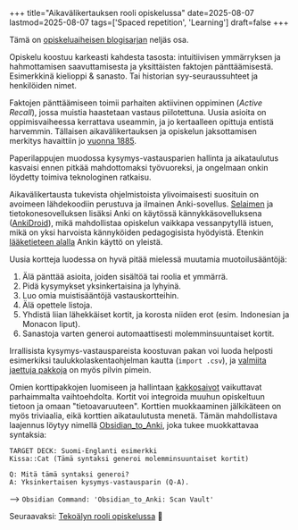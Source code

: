 +++
title="Aikavälikertauksen rooli opiskelussa"
date=2025-08-07
lastmod=2025-08-07
tags=['Spaced repetition', 'Learning']
draft=false
+++




Tämä on [opiskeluaiheisen blogisarjan](/blog/tehokas-ja-kestävä-opiskelu) neljäs osa.

Opiskelu koostuu karkeasti kahdesta tasosta: intuitiivisen ymmärryksen ja hahmottamisen saavuttamisesta ja yksittäisten faktojen pänttäämisestä.
Esimerkkinä kielioppi & sanasto.
Tai historian syy-seuraussuhteet ja henkilöiden nimet.

Faktojen pänttäämiseen toimii parhaiten aktiivinen oppiminen (*Active Recall*), jossa muistia haastetaan vastaus piilotettuna.
Uusia asioita on oppimisvaiheessa kerrattava useammin, ja jo kertaalleen opittuja entistä harvemmin.
Tällaisen aikavälikertauksen ja opiskelun jaksottamisen merkitys havaittiin jo [vuonna 1885](https://en.wikipedia.org/wiki/Hermann_Ebbinghaus).

Paperilappujen muodossa kysymys-vastausparien hallinta ja aikataulutus kasvaisi ennen pitkää mahdottomaksi työvuoreksi, ja ongelmaan onkin löydetty toimiva teknologinen ratkaisu.

Aikavälikertausta tukevista ohjelmistoista ylivoimaisesti suosituin on avoimeen lähdekoodiin perustuva ja ilmainen Anki-sovellus.
[Selaimen](https://ankiweb.net/) ja tietokonesovelluksen lisäksi Anki on käytössä kännykkäsovelluksena ([AnkiDroid](https://play.google.com/store/apps/details?id=com.ichi2.anki)), mikä mahdollistaa opiskelun vaikkapa vessanpytyllä istuen, mikä on yksi harvoista kännyköiden pedagogisista hyödyistä.
Etenkin [lääketieteen alalla](https://old.reddit.com/r/medicalschoolanki/) Ankin käyttö on yleistä.

Uusia kortteja luodessa on hyvä pitää mielessä muutamia muotoilusääntöjä:

1) Älä pänttää asioita, joiden sisältöä tai roolia et ymmärrä.
2) Pidä kysymykset yksinkertaisina ja lyhyinä.
3) Luo omia muistisääntöjä vastauskortteihin.
4) Älä opettele listoja.
5) Yhdistä liian lähekkäiset kortit, ja korosta niiden erot (esim. Indonesian ja Monacon liput).
6) Sanastoja varten generoi automaattisesti molemminsuuntaiset kortit.

Irrallisista kysymys-vastauspareista koostuvan pakan voi luoda helposti esimerkiksi taulukkolaskentaohjelman kautta (`import .csv`), ja [valmiita jaettuja pakkoja](https://ankiweb.net/shared/decks) on myös pilvin pimein.

Omien korttipakkojen luomiseen ja hallintaan [kakkosaivot](/blog/kakkosaivojen-rakentaminen) vaikuttavat parhaimmalta vaihtoehdolta.
Kortit voi integroida muuhun opiskeltuun tietoon ja omaan "tietoavaruuteen".
Korttien muokkaaminen jälkikäteen on myös triviaalia, eikä korttien aikataulutusta menetä.
Tämän mahdollistava laajennus löytyy nimellä [Obsidian_to_Anki](https://github.com/ObsidianToAnki/), joka tukee muokkattavaa syntaksia:

```
TARGET DECK: Suomi-Englanti esimerkki
Kissa::Cat (Tämä syntaksi generoi molemminsuuntaiset kortit)

Q: Mitä tämä syntaksi generoi?
A: Yksinkertaisen kysymys-vastausparin (Q-A).
```

--> `Obsidian Command: 'Obsidian_to_Anki: Scan Vault'`

Seuraavaksi: [Tekoälyn rooli opiskelussa](/blog/tekoälyn-rooli-opiskelussa) 🚧 

